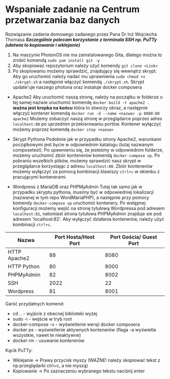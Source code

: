 # Wspaniałe zadanie na Centrum przetwarzania baz danych

Rozwiązanie zadania domowego zadanego przez Pana Dr Inż Wojciecha Thomasa
***Szczególnie polecam korzystanie z terminala SSH np. PuTTy (ułatwia to kopiowanie i wklejanie)***
1. Na maszynie PhotonOS nie ma zainstalowanego Gita, dlatego można to zrobić komendą `sudo yum install git -y`
2. Aby skopiować repozytorium należy użyć komendy `git clone <Link>`
3. Po skopiowaniu możemy sprawdzić, znajdujący się wewnątrz skrypt. Aby go uruchomić należy nadać mu uprawnienia `sudo chmod +x ./skrypt.sh` a następnie włączyć komendą `./skrypt.sh`. Skrypt update'uje naszego photona oraz instaluje docker composera

- Apache2
  Aby uruchomić naszą stronę, należy na początku w folderze o tej samej nazwie uruchomić komendę `docker build -t apache2 .` **ważna jest kropka na końcu** która to stworzy obraz, a następnie włączyć kontener komendą `docker run -d --name <nazwa> -p 8080:80 apache2`
Możemy zobaczyć naszą stronę w przeglądarce poprzez adres `localhost:88` po uprzednim przekierowaniu portów.
Kontener wyłączyć możemy poprzez komendę `docker stop <nazwa>`

- Skrypt Pythona
  Podobnie jak w przypadku strony Apache2, warunkami początkowymi jest bycie w odpowiednim katalogu (tutaj nazwanym composetest). Po upewnieniu się, że jesteśmy w odpowiednim folderze, możemy uruchomić zbiór kontenerów komendą `docker-compose up`. Po pobraniu wszelkich plików, możemy sprawdzić nasz skrypt w przeglądarce korzystając z adresu `localhost:80`. Zbiór kontenerów możemy wyłączyć za pomocą kombinacji klawiszy `ctrl+c` w okienku z pracującymi kontenerami.
  
- Wordpress z MariaDB oraz PHPMyAdmin
  Tutaj tak samo jak w przypadku skryptu pythona, musimy być w odpowiedniej lokalizacji (nazwanej w tym repo WordMariaPHP), a następnie przy pomocy komendy `docker-compose up` uruchomić kontenery. Po wstępnej konfiguracji możemy wejść na stronę tytułową Wordpressa pod adresem `localhost:81`, natomiast strona tytułowa PHPMyAdmin znajduje sie pod adresem 'localhost:82'. Aby wyłączyć działania kontenerów, należy użyć kombinacji `ctrl+c`.

|Nazwa| Port Hosta/Host Port | Port Gościa/ Guest Port |
|-----|----------------------|-------------------------|
|HTTP Apache2| 88 | 8080|
|HTTP Python|  80 | 8000|
|PHPMyAdmin| 82| 8002|
|SSH| 2022| 22|
|Wordpress| 81 | 8001|


Garść przydatnych komend:
- cd .. - wyjście z obecnej biblioteki wyżej
- sudo -i - wejście w tryb root
- docker-compose -v - wyświetlenie wersji docker composera
- docker ps - wyświetlenie aktywnych kontenerów (flaga -a wyświetla wszystkie, nawet te nieaktywne)
- docker rm - usuwanie kontenerów

Kącik PuTTy:
- Wklejanie -> Prawy przycisk myszy (WAŻNE! należy skopiować tekst z np.przeglądarki ctrl+c, a nie myszą)
- Kopiowanie -> Po zaznaczeniu wybranego tekstu naciśnij enter
